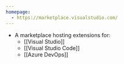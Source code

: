 ```yaml
---
homepage:
  - https://marketplace.visualstudio.com/
---
```

- A marketplace hosting extensions for:
	- [[Visual Studio]]
	- [[Visual Studio Code]]
	- [[Azure DevOps]]